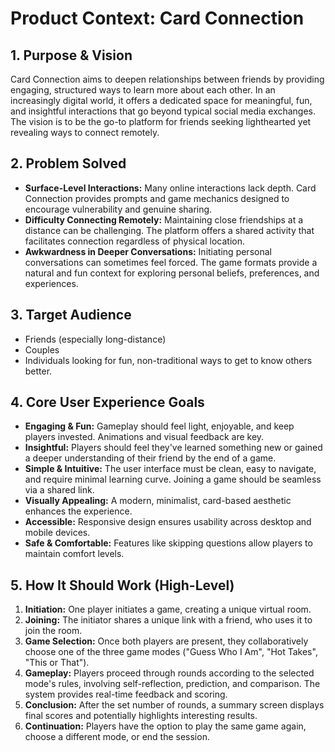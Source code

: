 # Product Context: Card Connection

## 1. Purpose & Vision

Card Connection aims to deepen relationships between friends by providing engaging, structured ways to learn more about each other. In an increasingly digital world, it offers a dedicated space for meaningful, fun, and insightful interactions that go beyond typical social media exchanges. The vision is to be the go-to platform for friends seeking lighthearted yet revealing ways to connect remotely.

## 2. Problem Solved

- **Surface-Level Interactions:** Many online interactions lack depth. Card Connection provides prompts and game mechanics designed to encourage vulnerability and genuine sharing.
- **Difficulty Connecting Remotely:** Maintaining close friendships at a distance can be challenging. The platform offers a shared activity that facilitates connection regardless of physical location.
- **Awkwardness in Deeper Conversations:** Initiating personal conversations can sometimes feel forced. The game formats provide a natural and fun context for exploring personal beliefs, preferences, and experiences.

## 3. Target Audience

- Friends (especially long-distance)
- Couples
- Individuals looking for fun, non-traditional ways to get to know others better.

## 4. Core User Experience Goals

- **Engaging & Fun:** Gameplay should feel light, enjoyable, and keep players invested. Animations and visual feedback are key.
- **Insightful:** Players should feel they've learned something new or gained a deeper understanding of their friend by the end of a game.
- **Simple & Intuitive:** The user interface must be clean, easy to navigate, and require minimal learning curve. Joining a game should be seamless via a shared link.
- **Visually Appealing:** A modern, minimalist, card-based aesthetic enhances the experience.
- **Accessible:** Responsive design ensures usability across desktop and mobile devices.
- **Safe & Comfortable:** Features like skipping questions allow players to maintain comfort levels.

## 5. How It Should Work (High-Level)

1.  **Initiation:** One player initiates a game, creating a unique virtual room.
2.  **Joining:** The initiator shares a unique link with a friend, who uses it to join the room.
3.  **Game Selection:** Once both players are present, they collaboratively choose one of the three game modes ("Guess Who I Am", "Hot Takes", "This or That").
4.  **Gameplay:** Players proceed through rounds according to the selected mode's rules, involving self-reflection, prediction, and comparison. The system provides real-time feedback and scoring.
5.  **Conclusion:** After the set number of rounds, a summary screen displays final scores and potentially highlights interesting results.
6.  **Continuation:** Players have the option to play the same game again, choose a different mode, or end the session.
